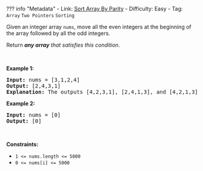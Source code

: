 
??? info "Metadata"
    - Link: [Sort Array By Parity](https://leetcode.com/problems/sort-array-by-parity)
    - Difficulty: Easy
    - Tag: `Array` `Two Pointers` `Sorting`

<p>Given an integer array <code>nums</code>, move all the even integers at the beginning of the array followed by all the odd integers.</p>

<p>Return <em><strong>any array</strong> that satisfies this condition</em>.</p>

<p>&nbsp;</p>
<p><strong>Example 1:</strong></p>

<pre>
<strong>Input:</strong> nums = [3,1,2,4]
<strong>Output:</strong> [2,4,3,1]
<strong>Explanation:</strong> The outputs [4,2,3,1], [2,4,1,3], and [4,2,1,3] would also be accepted.
</pre>

<p><strong>Example 2:</strong></p>

<pre>
<strong>Input:</strong> nums = [0]
<strong>Output:</strong> [0]
</pre>

<p>&nbsp;</p>
<p><strong>Constraints:</strong></p>

<ul>
	<li><code>1 &lt;= nums.length &lt;= 5000</code></li>
	<li><code>0 &lt;= nums[i] &lt;= 5000</code></li>
</ul>
